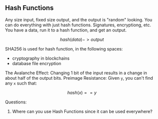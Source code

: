 ## Hash Functions
Any size input, fixed size output, and the output is "random" looking.
You can do everything with just hash functions. Signatures, encryptiong, etc.
You have a data, run it to a hash function, and get an output.
```math
hash(data) -> output
```


SHA256 is used for hash function, in the following spaces:
- cryptography in blockchains
- database file encryption

The Avalanche Effect:
Changing 1 bit of the input results in a change in about half of the output bits.
Preimage Resistance:
Given `y`, you can't find any `x` such that:
```math
hash(x) == y
```

Questions:
1. Where can you use Hash Functions since it can be used everywhere?